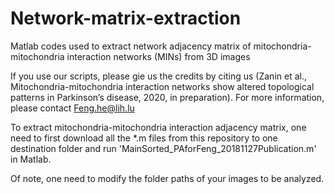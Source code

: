 # Network-matrix-extraction
Matlab codes used to extract network adjacency matrix of mitochondria-mitochondria interaction networks (MINs) from 3D images

If you use our scripts, please gie us the credits by citing us (Zanin et al., Mitochondria-mitochondria interaction networks show altered topological patterns in Parkinson’s disease, 2020, in preparation). For more information, please contact Feng.he@lih.lu

To extract mitochondria-mitochondria interaction adjacency matrix, one need to first download all the *.m files from this repository 
to one destination folder and run 'MainSorted_PAforFeng_20181127Publication.m' in Matlab.

Of note, one need to modify the folder paths of your images to be analyzed.
